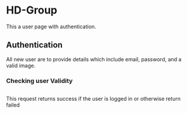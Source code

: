 # HD-Group
This a user page with authentication.

## Authentication
All new user are to provide details which include email, password, and a valid image.

### Checking user Validity

``` await axios.post('check',{email:"user@gmail.com"})
```
This request returns success if the user is logged in or otherwise return failed